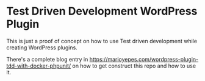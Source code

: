 # Test Driven Development WordPress Plugin

This is just a proof of concept on how to use Test driven development while creating WordPress plugins.

There's a complete blog entry in https://marioyepes.com/wordpress-plugin-tdd-with-docker-phpunit/ on how to get construct this repo and how to use it.
